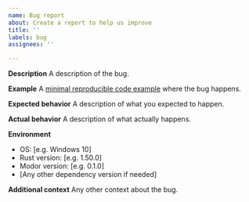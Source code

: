 ```yaml
---
name: Bug report
about: Create a report to help us improve
title: ''
labels: bug
assignees: ''

---
```


**Description**
A description of the bug.

**Example**
A [minimal reproducible code example](https://stackoverflow.com/help/minimal-reproducible-example) where the bug happens.

**Expected behavior**
A description of what you expected to happen.

**Actual behavior**
A description of what actually happens.

**Environment**
 - OS: [e.g. Windows 10]
 - Rust version: [e.g. 1.50.0]
 - Modor version: [e.g. 0.1.0]
 - [Any other dependency version if needed]

**Additional context**
Any other context about the bug.
